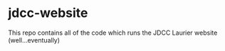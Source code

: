 # jdcc-website
This repo contains all of the code which runs the JDCC Laurier website (well...eventually)
